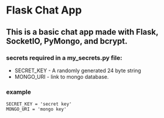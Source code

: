 # Flask Chat App

## This is a basic chat app made with Flask, SocketIO, PyMongo, and bcrypt.

### secrets required in a my_secrets.py file:
- SECRET_KEY - A randomly generated 24 byte string
- MONGO_URI - link to mongo database.

### example
```
SECRET_KEY = 'secret key'
MONGO_URI = 'mongo key'
```
